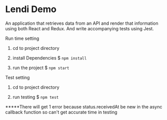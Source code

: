 # Lendi Demo

An application that retrieves data from an API and render that information using both React and Redux. And write accompanying tests using Jest.

Run time setting

1. cd to project directory

2. install Dependencies
$ `npm install`

3. run the project
$ `npm start`


Test setting

1. cd to project directory

2. run testing
$ `npm test`

*****There will get 1 error because status.receivedAt be new in the async callback function so can't get accurate time in testing 
